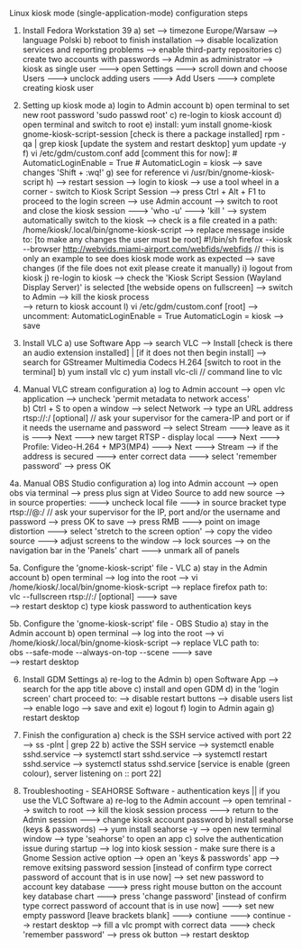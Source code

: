Linux kiosk mode (single-application-mode) configuration steps

1. Install Fedora Workstation 39
    a) set 
        --> timezone Europe/Warsaw
        --> language Polski
    b) reboot to finish installation
        --> disable localization services and reporting problems
        --> enable third-party repositories
    c) create two accounts with passwords
        --> Admin as administrator
        --> kiosk as single user
                ---> open Settings
                ---> scroll down and choose Users
                ---> unclock adding users
                ---> Add Users
                ---> complete creating kiosk user

2. Setting up kiosk mode
    a) login to Admin account
    b) open terminal to set new root password 'sudo passwd root'
    c) re-login to kiosk account
    d) open terminal and switch to root
    e) install:
        yum install gnome-kiosk gnome-kiosk-script-session
            [check is there a package installed]
        rpm -qa | grep kiosk
            [update the system and restart desktop] 
        yum update -y
    f) vi /etc/gdm/custom.conf
        add [comment this for now]:
          #  AutomaticLoginEnable = True
          #  AutomaticLogin = kiosk
        --> save changes 'Shift + :wq!'
    g) see for reference
        vi /usr/bin/gnome-kiosk-script
    h)  --> restart session
        --> login to kiosk
        --> use a tool wheel in a corner - switch to Kiosk Script Session
            --> press Ctrl + Alt + F1 to proceed to the login screen
            --> use Admin account
            --> switch to root and close the kiosk session
                ---> 'who -u'
                ---> 'kill <process-number>'
            --> system automatically switch to the kiosk
            --> check is a file created in a path:
                /home/kiosk/.local/bin/gnome-kiosk-script
            --> replace message inside to:
                [to make any changes the user must be root]
                    #!/bin/sh
                    firefox --kiosk --browser http://webvids.miami-airport.com/webfids/webfids      // this is only an example to see does kiosk mode work as expected
            --> save changes
                (if the file does not exit please create it manually)
    i) logout from kiosk
    j) re-login to kiosk
        --> check the 'Kiosk Script Session (Wayland Display Server)' is selected 
            [the webside opens on fullscreen]
        --> switch to Admin
        --> kill the kiosk process          
        --> return to kiosk account
    l) vi /etc/gdm/custom.conf [root]
        --> uncomment:
          AutomaticLoginEnable = True
          AutomaticLogin = kiosk
        --> save

3. Install VLC
    a) use Software App
        --> search VLC
            --> Install
        [check is there an audio extension installed] | [if it does not then begin install]
        --> search for GStreamer Multimedia Codecs H.264
    [switch to root in the terminal]
    b) yum install vlc
    c) yum install vlc-cli      // command line to vlc

4. Manual VLC stream configuration
    a) log to Admin account
        --> open vlc application
        --> uncheck 'permit metadata to network access'                 
    b) Ctrl + S to open a window
        --> select Network
        --> type an URL address 
                rtsp://<camera-IP>:<port>/<file-name> [optional]              // ask your supervisor for the camera-IP and port or if it needs the username and password
        --> select Stream
            ---> leave as it is
            ---> Next
            ---> new target RTSP - display local
            ---> Next
            ---> Profile: Video-H.264 + MP3(MP4)
            ---> Next
            ---> Stream
        --> if the address is secured
            ---> enter correct data
            ---> select 'remember password'
        --> press OK

4a. Manual OBS Studio configuration
    a) log into Admin account
        --> open obs via terminal 
        --> press plus sign at Video Source to add new source
        --> in source properties:
            ---> uncheck local file
            ---> in source bracket type rtsp://<login-passwd>@<camera-IP>:<port>/<file-name>       // ask your supervisor for the IP, port and/or the username and password
        --> press OK to save
        --> press RMB 
            ---> point on image distortion
            ---> select 'stretch to the screen option'
        --> copy the video source
            ---> adjust screens to the window
        --> lock sources
        --> on the navigation bar in the 'Panels' chart
            ---> unmark all of panels

5a. Configure the 'gnome-kiosk-script' file - VLC
    a) stay in the Admin account
    b) open terminal
        --> log into the root
        --> vi /home/kiosk/.local/bin/gnome-kiosk-script
        --> replace firefox path to:                                         
                vlc --fullscreen rtsp://<camera-IP>:<port>/<file-name> [optional]
            ---> save   
        --> restart desktop
    c) type kiosk password to authentication keys

5b. Configure the 'gnome-kiosk-script' file - OBS Studio
    a) stay in the Admin account
    b) open terminal
        --> log into the root
        --> vi /home/kiosk/.local/bin/gnome-kiosk-script
        --> replace VLC path to:                                         
                obs --safe-mode --always-on-top --scene <scene-name>
            ---> save   
        --> restart desktop

6. Install GDM Settings
    a) re-log to the Admin
    b) open Software App
        --> search for the app title above
    c) install and open GDM
    d) in the 'login screen' chart proceed to:
        --> disable restart buttons
        --> disable users list
        --> enable logo
        --> save and exit
    e) logout
    f) login to Admin again
    g) restart desktop

7. Finish the configuration
    a) check is the SSH service actived with port 22
        --> ss -plnt | grep 22
    b) active the SSH service
        --> systemctl enable sshd.service
        --> systemctl start sshd.service
        --> systemctl restart sshd.service
        --> systemctl status sshd.service
    [service is enable (green colour), server listening on :: port 22]

8. Troubleshooting - SEAHORSE Software - authentication keys || if you use the VLC Software
    a) re-log to the Admin account
        --> open temrinal
        --> switch to root
        --> kill the kiosk session process
            ---> return to the Admin session
            ---> change kiosk account password
    b) install seahorse (keys & passwords)
        --> yum install seahorse -y
        --> open new terminal window
        --> type 'seahorse' to open an app
    c) solve the authentication issue during startup
        --> log into kiosk session - make sure there is a Gnome Session active option
        --> open an 'keys & passwords' app
	--> remove exitsing password session
            	[instead of confirm type correct password of account that is in use now]
        --> set new password to account key database
            ---> press right mouse button on the account key database chart
            ---> press 'change password' 
                [instead of confirm type correct password of account that is in use now]
            ---> set new empty password 
                [leave brackets blank]
            ---> contiune
            ---> continue
        --> restart desktop
        --> fill a vlc prompt with correct data
            ---> check 'remember password'
        --> press ok button
        --> restart desktop